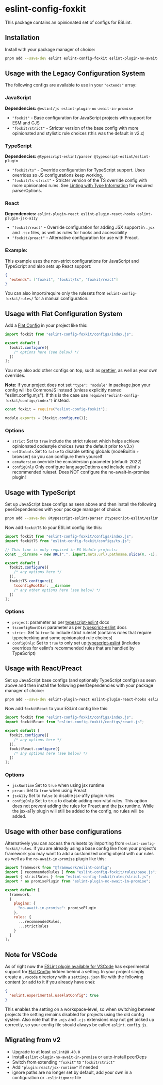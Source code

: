 # eslint-config-foxkit

This package contains an opinionated set of configs for ESLint.

## Installation

Install with your package manager of choice:

```bash
pnpm add --save-dev eslint eslint-config-foxkit eslint-plugin-no-await-in-promise
```

## Usage with the Legacy Configuration System

The following configs are available to use in your `"extends"` array:

### JavaScript

**Dependencies:** `@eslint/js eslint-plugin-no-await-in-promise`

- `"foxkit"` - Base configuration for JavaScript projects with support for ESM and CJS
- `"foxkit/strict"` - Stricter version of the base config with more opinionated and stylistic rule choices (this was the default in v2.x)

### TypeScript

**Dependencies:** `@typescript-eslint/parser @typescript-eslint/eslint-plugin`

- `"foxkit/ts"` - Override configuration for TypeScript support. Uses overrides so JS configurations keep working.
- `"foxkit/ts-strict"` - Stricter version of the TS override config with more opinionated rules. See [Linting with Type Information](https://typescript-eslint.io/linting/typed-linting) for required parserOptions.

### React

**Dependencies:** `eslint-plugin-react eslint-plugin-react-hooks eslint-plugin-jsx-a11y`

- `"foxkit/react"` - Override configuration for adding JSX support in `.jsx` and `.tsx` files, as well as rules for hooks and accessibility
- `"foxkit/preact"` - Alternative configuration for use with Preact.

### Example:

This example uses the non-strict configurations for JavaScript and TypeScript and also sets up React support:

```json
{
  "extends": ["foxkit", "foxkit/ts", "foxkit/react"]
}
```

You can also import/require only the rulesets from `eslint-config-foxkit/rules/` for a manual configuration.

## Usage with Flat Configuration System

Add a [Flat Config] in your project like this:

```js
import foxkit from "eslint-config-foxkit/configs/index.js";

export default [
  foxkit.configure({
    /* options here (see below) */
  })
];
```

You may also add other configs on top, such as [prettier], as well as your own overrides.

**Note:** If your project does not set `"type": "module"` in package.json your config will be CommonJS instead (unless explicitly named "eslint.config.mjs"). If this is the case use `require("eslint-config-foxkit/configs/index")` instead.

```js
const foxkit = require("eslint-config-foxkit");

module.exports = [foxkit.configure()];
```

### Options

- `strict` Set to `true` include the strict ruleset which helps achieve opinionated codestyle choices (was the default prior to v3.x)
- `setGlobals` Set to `false` to disable setting globals (nodeBuiltin + browser) so you can configure them yourself
- `ecmaVersion` override the ecmaVersion parameter (default: 2022)
- `configOnly` Only configure languageOptions and include eslint's recommended ruleset. Does NOT configure the no-await-in-promise plugin!

## Usage with TypeScript

Set up JavaScript base configs as seen above and then install the following peerDependencies with your package manager of choice:

```bash
pnpm add --save-dev @typescript-eslint/parser @typescript-eslint/eslint-plugin
```

Now add `foxkitTS` to your ESLint config like this:

```js
import foxkit from "eslint-config-foxkit/configs/index.js";
import foxkitTS from "eslint-config-foxkit/configs/ts.js";

// This line is only required in ES Module projects:
const __dirname = new URL(".", import.meta.url).pathname.slice(0, -1);

export default [
  foxkit.configure({
    /* any options here */
  }),
  foxkitTS.configure({
    tsconfigRootDir: __dirname
    /* any other options here (see below) */
  })
];
```

### Options

- `project`: parameter as per [typescript-eslint] docs
- `tsconfigRootDir`: parameter as per [typescript-eslint] docs
- `strict`: Set to `true` to include strict ruleset (contains rules that require typechecking and some opinionated rule choices)
- `configOnly`: Set to `true` to only set up [typescript-eslint] (includes overrides for eslint's recommended rules that are handled by TypeScript)

## Usage with React/Preact

Set up JavaScript base configs (and optionally TypeScript configs) as seen above and then install the following peerDependencies with your package manager of choice:

```bash
pnpm add --save-dev eslint-plugin-react eslint-plugin-react-hooks eslint-plugin-jsx-a11y
```

Now add `foxkitReact` to your ESLint config like this:

```js
import foxkit from "eslint-config-foxkit/configs/index.js";
import foxkitReact from "eslint-config-foxkit/configs/react.js";

export default [
  foxkit.configure({
    /* any options here */
  }),
  foxkitReact.configure({
    /* any options here (see below) */
  })
];
```

### Options

- `jsxRuntime` Set to `true` when using jsx runtime
- `preact` Set to `true` when using Preact
- `jsxA11y` Set to `false` to disable jsx-a11y plugin rules
- `configOnly` Set to `true` to disable adding non-vital rules. This option does not prevent adding the rules for Preact and the jsx runtime. While the jsx-a11y plugin will still be added to the config, no rules will be added.

## Usage with other base configurations

Alternatively you can access the rulesets by importing from `eslint-config-foxkit/rules`. If you are already using a base config like from your project's framework you may want to add a customized config object with our rules as well as the `no-await-in-promise` plugin like this:

```js
import framework from "@framework/eslint-config";
import { recommendedRules } from "eslint-config-foxkit/rules/base.js";
import { strictRules } from "eslint-config-foxkit/rules/strict.js";
import * as promisePlugin from "eslint-plugin-no-await-in-promise";

export default [
  framework,
  {
    plugins: {
      "no-await-in-promise": promisePlugin
    },
    rules: {
      ...recommendedRules,
      ...strictRules
    }
  }
];
```

## Note for VSCode

As of right now the [ESLint plugin available for VSCode](https://marketplace.visualstudio.com/items?itemName=dbaeumer.vscode-eslint) has experimental support for [Flat Config] hidden behind a setting. In your project simply create a `.vscode` directory with a `settings.json` file with the following content (or add to it if you already have one):

```json
{
  "eslint.experimental.useFlatConfig": true
}
```

This enables the setting on a workspace-level, so when switching between projects the setting remains disabled for projects using the old config system. Also note that the `.mjs` and `.cjs` extensions may not get picked up correctly, so your config file should always be called `eslint.config.js`.

## Migrating from v2

- Upgrade to at least `eslint@8.40.0`
- Install `eslint-plugin-no-await-in-promise` or auto-install peerDeps
- Switch from extending `"foxkit"` to `"foxkit/strict"`
- Add `"plugin:react/jsx-runtime"` if needed
- ignore paths are no longer set by default, add your own in a configuration or `.eslintignore` file

[Flat Config]: (https://eslint.org/docs/latest/use/configure/configuration-files-new)
[typescript-eslint]: (https://typescript-eslint.io/)
[prettier]: (https://www.npmjs.com/package/eslint-config-prettier)
